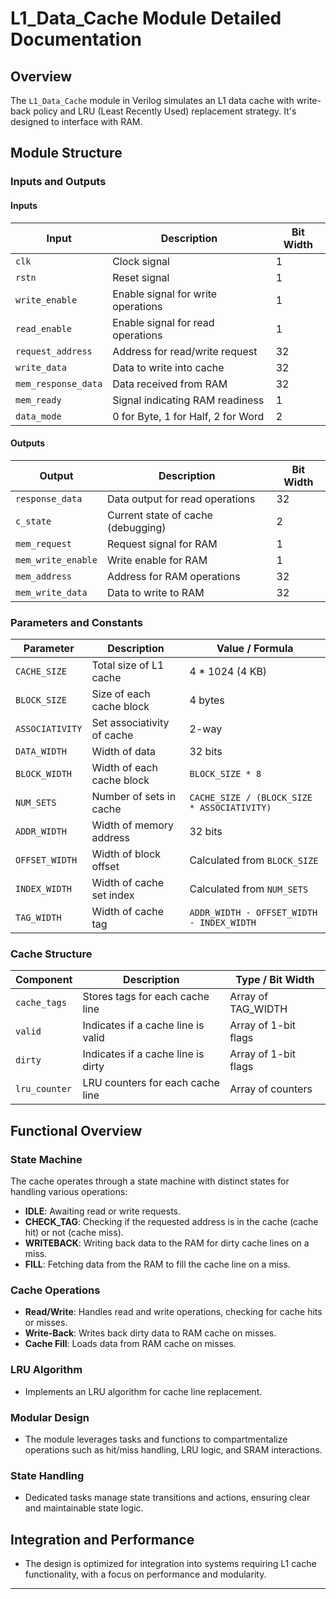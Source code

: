 # L1_Data_Cache Module Detailed Documentation

## Overview
The `L1_Data_Cache` module in Verilog simulates an L1 data cache with write-back policy and LRU (Least Recently Used) replacement strategy. It's designed to interface with RAM.
## Module Structure

### Inputs and Outputs

#### Inputs
| Input             | Description                           | Bit Width |
|--------------------|----------------------------------------|-----------|
| `clk`              | Clock signal                           | 1         |
| `rstn `            | Reset signal                           | 1         |
| `write_enable`     | Enable signal for write operations     | 1         |
| `read_enable`      | Enable signal for read operations      | 1         |
| `request_address`  | Address for read/write request         | 32        |
| `write_data`       | Data to write into cache               | 32        |
| `mem_response_data`| Data received from RAM                 | 32        |
| `mem_ready`        | Signal indicating RAM readiness        | 1         |
| `data_mode`        | 0 for Byte, 1 for Half, 2 for Word     | 2         |

#### Outputs
| Output            | Description                           | Bit Width |
|-------------------|---------------------------------------|-----------|
| `response_data`   | Data output for read operations       | 32        |
| `c_state`         | Current state of cache (debugging)    | 2         |
| `mem_request`     | Request signal for RAM                | 1         |
| `mem_write_enable`| Write enable for RAM                  | 1         |
| `mem_address`     | Address for RAM operations            | 32        |
| `mem_write_data`  | Data to write to RAM                  | 32        |

### Parameters and Constants

| Parameter         | Description                         | Value / Formula                |
|-------------------|-------------------------------------|--------------------------------|
| `CACHE_SIZE`      | Total size of L1 cache              | 4 * 1024 (4 KB)                |
| `BLOCK_SIZE`      | Size of each cache block            | 4 bytes                        |
| `ASSOCIATIVITY`   | Set associativity of cache          | 2-way                          |
| `DATA_WIDTH`      | Width of data                       | 32 bits                        |
| `BLOCK_WIDTH`     | Width of each cache block           | `BLOCK_SIZE * 8`               |
| `NUM_SETS`        | Number of sets in cache             | `CACHE_SIZE / (BLOCK_SIZE * ASSOCIATIVITY)` |
| `ADDR_WIDTH`      | Width of memory address             | 32 bits                        |
| `OFFSET_WIDTH`    | Width of block offset               | Calculated from `BLOCK_SIZE`   |
| `INDEX_WIDTH`     | Width of cache set index            | Calculated from `NUM_SETS`     |
| `TAG_WIDTH`       | Width of cache tag                  | `ADDR_WIDTH - OFFSET_WIDTH - INDEX_WIDTH` |

### Cache Structure

| Component         | Description                       | Type / Bit Width                |
|-------------------|-----------------------------------|---------------------------------|
| `cache_tags`      | Stores tags for each cache line   | Array of TAG_WIDTH              |
| `valid`           | Indicates if a cache line is valid| Array of 1-bit flags            |
| `dirty`           | Indicates if a cache line is dirty| Array of 1-bit flags            |
| `lru_counter`     | LRU counters for each cache line  | Array of counters               |

## Functional Overview

### State Machine
The cache operates through a state machine with distinct states for handling various operations:
- **IDLE**: Awaiting read or write requests.
- **CHECK_TAG**: Checking if the requested address is in the cache (cache hit) or not (cache miss).
- **WRITEBACK**: Writing back data to the RAM for dirty cache lines on a miss.
- **FILL**: Fetching data from the RAM to fill the cache line on a miss.

### Cache Operations
- **Read/Write**: Handles read and write operations, checking for cache hits or misses.
- **Write-Back**: Writes back dirty data to RAM cache on misses.
- **Cache Fill**: Loads data from RAM cache on misses.

### LRU Algorithm
- Implements an LRU algorithm for cache line replacement.

### Modular Design
- The module leverages tasks and functions to compartmentalize operations such as hit/miss handling, LRU logic, and SRAM interactions.

### State Handling
- Dedicated tasks manage state transitions and actions, ensuring clear and maintainable state logic.

## Integration and Performance
- The design is optimized for integration into systems requiring L1 cache functionality, with a focus on performance and modularity.


---
